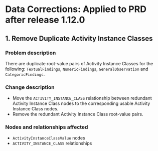 # Data Corrections: Applied to PRD after release 1.12.0

## 1. Remove Duplicate Activity Instance Classes
### Problem description
There are duplicate root-value pairs of Activity Instance Classes for the following:
`TextualFindings`, `NumericFindings`, `GeneralObservation` and `CategoricFindings`.


### Change description
- Move the `ACTIVITY_INSTANCE_CLASS` relationship between redundant Activity Instance Class nodes to
the corresponding usable Activity Instance Class nodes.
- Remove the redundant Activity Instance Class root-value pairs.

### Nodes and relationships affected
- `ActivityInstanceClassValue` nodes
- `ACTIVITY_INSTANCE_CLASS` relationships

